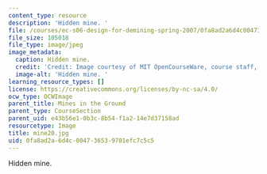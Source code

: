 ```yaml
---
content_type: resource
description: 'Hidden mine. '
file: /courses/ec-s06-design-for-demining-spring-2007/0fa8ad2a6d4c004736539701efc7c5c5_mine20.jpg
file_size: 105018
file_type: image/jpeg
image_metadata:
  caption: Hidden mine.
  credit: 'Credit: Image courtesy of MIT OpenCourseWare, course staff, and students.'
  image-alt: 'Hidden mine. '
learning_resource_types: []
license: https://creativecommons.org/licenses/by-nc-sa/4.0/
ocw_type: OCWImage
parent_title: Mines in the Ground
parent_type: CourseSection
parent_uid: e43b56e1-0b3c-8b54-f1a2-14e7d37158ad
resourcetype: Image
title: mine20.jpg
uid: 0fa8ad2a-6d4c-0047-3653-9701efc7c5c5
---
```

Hidden mine. 